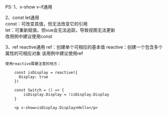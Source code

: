 <script>
    const isDisplay = ref(true)
    const Switch = () => {
      isDisplay.value = !isDisplay.value
    }
</script>
<template>
    <p v-show: isDisplay>Hello</p>
    <button @click: Switch>switch</button>
</template>

PS:
1、v-show v-if通用

2、const let通用  
    const：可改变其值，但无法改变它的引用  
    let：可重新赋值，但vue会无法追踪，导致视图无法更新  
    改用例中建议使用const  

3、ref reactive通用
    ref：创建单个可相应的基本值
    reactive：创建一个包含多个属性的可相应对象
    该用例中建议使用ref

    使用reactive需要注意的地方：
        
        const isDisplay = reactive({
          Display: true
        })

        const Switch = () => {
            isDisplay.Display = !isDisplay.Display
        }

        <p v-show=isDisplay.Display>Hello</p>